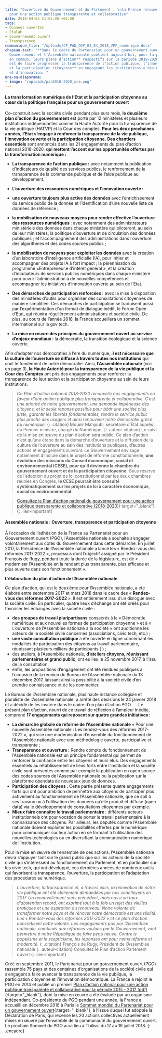 ```yaml
---
title: "Ouverture du Gouvernement et du Parlement : \nla France renouvelle son engagement
  pour une action publique transparente et collaborative"
date: 2018-04-03 11:03:00 +02:00
tags:
- Données ouvertes
- Etalab
- Gouvernement ouvert
- Transparence
communique_file: "/uploads/CP_PAN_OGP_03_04_2018_VFF_numerique.docx"
chapeau-text: "**Dans le cadre du Partenariat pour un gouvernement ouvert (PGO), le
  Gouvernement et l’Assemblée nationale publient aujourd’hui, pour la première fois
  en commun, leurs plans d’action** respectifs sur la période 2018-2020. **L’objectif
  est de faire progresser la transparence de l’action publique, l’innovation ouverte
  et la participation citoyenne** en engageant les institutions à des démarches d’ouverture
  et d’innovation. "
une-ou-diaporama:
- image: "/uploads/pan2018-2020_une.png"
---
```


#### La transformation numérique de l’Etat et la participation citoyenne au cœur de la politique française pour un gouvernement ouvert

Co-construit avec la société civile pendant plusieurs mois, **le deuxième plan d’action du gouvernement** est porté par 12 ministères et plusieurs institutions indépendantes comme la Haute Autorité pour la transparence de la vie publique (HATVP) et la Cour des comptes. **Pour les deux prochaines années, l’Etat s’engage à renforcer la transparence de la vie publique, l’innovation ouverte et la participation citoyenne.** 
**Des chantiers essentiels** sont annoncés dans les 21 engagements du plan d’action national 2018-2020, **qui mettent l’accent sur les opportunités offertes par la transformation numérique :**
* **La transparence de l’action publique :** avec notamment la publication d’indicateurs de qualité des services publics, le renforcement de la transparence de la commande publique et de l’aide publique au développement.
* **L’ouverture des ressources numériques et l’innovation ouverte :**
 * **une ouverture toujours plus active des données** avec l’enrichissement du service public de la donnée et l’identification d’une nouvelle liste de données de référence ;
 * **la mobilisation de nouveaux moyens  pour rendre effective l’ouverture des ressources numériques :** avec notamment des administrateurs ministériels des données dans chaque ministère qui piloteront, au sein de leur ministères, la politique d’ouverture et de circulation des données publiques ; et l’accompagnement des administrations dans l’ouverture des algorithmes et des codes sources publics ; 
 * **la mobilisation de moyens pour exploiter les données** avec la création d’un laboratoire d’intelligence artificielle (IA), pour initier et accompagner des projets IA à fort impact ; la pérennisation du programme «Entrepreneur.e d’intérêt général », et la création d’incubateurs de services publics numériques dans chaque ministère pour ouvrir l’administration à de nouvelles compétences et accompagner les initiatives d’innovation ouverte au sein de l’Etat. 
 
* **Des démarches de participation renforcées :** avec la mise à disposition des ministères d’outils pour organiser des consultations citoyennes de manière simplifiée. Ces démarches de participation se traduisent aussi par l’expérimentation d’un format de dialogue inédit, le Forum Open d’Etat, qui réunira régulièrement administrations et société civile. De plus, au cours de l’année 2018, la France accueillera un sommet international sur la gov tech.  

* **La mise en œuvre des principes du gouvernement ouvert au service d’enjeux mondiaux :** la démocratie, la transition écologique et la science ouverte. 


Afin d’adapter nos démocraties à l’ère du numérique, **il est nécessaire que la culture de l’ouverture se diffuse à travers toutes nos institutions** qui sont le fondement de notre démocratie. Ainsi, **l’Assemblée nationale** (voir en page 3), **la Haute Autorité pour la transparence de la vie publique et la Cour des Comptes** ont pris des engagements pour renforcer la transparence de leur action et la participation citoyenne au sein de leurs institutions. 


> *Ce Plan d’action national 2018-2020 renouvelle nos engagements en faveur d’une action publique plus transparente et collaborative. C’est une priorité de notre gouvernement, une demande impérieuse des citoyens, et la seule réponse possible pour bâtir une société plus juste, garantir les libertés fondamentales, rendre le service public plus proche des usagers et ainsi renouveler notre démocratie grâce au numérique.*
{: .citation}
> Mounir Mahjoubi, secrétaire d’État auprès du Premier ministre, chargé du Numérique.
{: .auteur-citation}
Le suivi de la mise en œuvre du plan d’action sera public. Ce plan d’action n’est qu’une étape dans la démarche d’ouverture et la diffusion de la culture de l’ouverture au sein des institutions publiques, d’autres actions et engagements suivront. Le Gouvernement envisage notamment d’inclure dans le projet de réforme constitutionnelle, **une évolution des missions du Conseil économique, social et environnemental (CESE), pour qu’il devienne la chambre du gouvernement ouvert et de la participation citoyenne.** Sous réserve de l’adoption du projet de loi constitutionnel par les deux chambres réunies en Congrès, **le CESE pourrait être consulté systématiquement sur les projets de loi à caractère économique, social ou environnemental.**

> [Consultez le Plan d’action national du gouvernement pour une action publique transparente et collaborative (2018-2020)](https://www.etalab.gouv.fr/wp-content/uploads/2018/04/PlanOGP-FR-2018-2020-VF-FR.pdf){:target="_blank"}
{: .lien-important}
 
#### Assemblée nationale : Ouverture, transparence et participation citoyenne

À l’occasion de l’adhésion de la France au Partenariat pour un Gouvernement ouvert (PGO), l’Assemblée nationale a souhaité s’engager volontairement aux côtés du Gouvernement dans cette démarche.
En juillet 2017, la Présidence de l’Assemblée nationale a lancé les « Rendez-vous des réformes 2017 2022 », processus dont l’objectif assigné par le Président François de Rugy, pendant toute la durée de la législature, est de « moderniser l’Assemblée en la rendant plus transparente, plus efficace et plus ouverte dans son fonctionnement ».

**L’élaboration du plan d’action de l’Assemblée nationale**

Ce plan d’action, qui est le deuxième pour l’Assemblée nationale, a été élaboré entre septembre 2017 et mars 2018 dans le cadre des « **Rendez-vous des réformes 2017-2022** ».
Il est entièrement issu d’un dialogue avec la société civile. En particulier, quatre lieux d’échange ont été créés pour favoriser les échanges avec la société civile :
* **des groupes de travail pluripartisans** consacrés à la « Démocratie numérique et aux nouvelles formes de participation citoyenne » et à « L’ouverture de l’Assemblée nationale à la société » ont auditionné les acteurs de la société civile concernés (associations, civic tech, etc.) ;
* **une vaste consultation publique** a été ouverte en ligne concernant les modalités de participation des citoyens au travail parlementaire, réunissant plusieurs milliers de participants ( ) ;
* des ateliers, à l’Assemblée nationale, **d’ateliers citoyens, réunissant parlementaires et grand public**, ont eu lieu le 25 novembre 2017, à l’issu de la consultation.
* enfin, les propositions d’engagement ont été rendues publiques à l’occasion de la réunion du Bureau de l’Assemblée nationale du 13 décembre 2017, laissant ainsi la possibilité à la société civile d’en prendre connaissance et de les commenter. 

Le Bureau de l’Assemblée nationale, plus haute instance collégiale et pluraliste de l’Assemblée nationale, a arrêté des décisions le 24 janvier 2018 et a décidé de les inscrire dans le cadre d’un plan d’action PGO.
 
Le présent plan d’action, nourri de ce travail de réflexion à l’ampleur inédite, comprend **17 engagements qui reposent sur quatre grandes initiatives :**

* **La démarche globale de réforme de l’Assemblée nationale** « Pour une nouvelle Assemblée nationale : Les rendez-vous des réformes 2017-2022 », qui vise une modernisation d’ensemble du fonctionnement de l’Assemblée nationale avec une méthodologie ouverte, participative et transparente ;
* **Transparence et ouverture :** Rendre compte du fonctionnement de l’Assemblée nationale est un principe fondamental qui permet de renforcer la confiance entre les citoyens et leurs élus. Des engagements essentiels au rétablissement de liens forts entre l’institution et la société civile sont présentés comme par exemple la publication en open source des codes sources de l’Assemblée nationale ou la publication sur la plateforme opendata de nouveaux jeux de données.
* **Participation des citoyens :** Cette partie présente quatre engagements forts qui ont pour ambition de permettre aux citoyens de participer plus activement au fonctionnement de l’Assemblée nationale, que ce soit à ses travaux ou à l’utilisation des données qu’elle produit et diffuse (open data) via le développement de consultations citoyennes par exemple.
* **Mieux faire connaître le travail parlementaire :** différents acteurs institutionnels ont pour vocation de porter le travail parlementaire à la connaissance des citoyens. Par ailleurs, les députés comme l’Assemblée nationale doivent exploiter les possibilités offertes par le numérique pour communiquer sur leur action en se formant à l’utilisation des nouvelles technologies ou en diversifiant la communication numérique de l’institution.

Pour la mise en œuvre de l’ensemble de ces actions, l’Assemblée nationale devra s’appuyer tant sur le grand public que sur les acteurs de la société civile qui s’intéressent au fonctionnement du Parlement, et en particulier sur les civic tech, qui ont développé, ces dernières années de nombreux outils qui favorisent la transparence, l’ouverture, la participation et l’adaptation des procédures au numérique.

> *L’ouverture, la transparence et, à travers elles, la rénovation de notre vie publique ont été clairement demandées par nos concitoyens en 2017. Un renouvellement sans précédent, mais aussi un taux d’abstention record, ont exprimé tout à la fois un rejet des vieilles pratiques et une aspiration au renouveau. Notre volonté de transformer notre pays et de rénover notre démocratie est une réalité. Les « Rendez-vous des réformes 2017-2022 » et ce plan d’action concrétisent cette volonté. Les engagements pris par l’Assemblée nationale, combinés aux réformes voulues par le Gouvernement, vont permettre à notre République de faire peau neuve. Contre le populisme et le scepticisme, les réponses ont pour noms réforme et modernité.* 
{: .citation}
>François de Rugy, Président de l’Assemblée nationale
{: .auteur-citation}
> Consultez le Plan d’action Parlement ouvert
{: .lien-important} 

> 
Créé en septembre 2011, le Partenariat pour un gouvernement ouvert (PGO) rassemble 75 pays et des centaines d’organisations de la société civile qui s’engagent à faire avancer la transparence de la vie publique, la participation citoyenne et l’innovation démocratique.
La France a rejoint le PGO en 2014 et publié un premier [Plan d’action national pour une action publique transparente et collaborative pour la période 2015 - 2017 (pdf)](http://www.modernisation.gouv.fr/sites/default/files/fichiers-attaches/pgo_plan_action_france_2015-2017_fr.pdf){:target="_blank"}, dont la mise en œuvre a été évaluée par un organisme indépendant. Co-présidente du PGO pendant une année, la France a accueilli en décembre 2016 à Paris le [Sommet mondial du Partenariat pour un gouvernement ouvert](http://www.modernisation.gouv.fr/home/la-societe-civile-au-coeur-du-sommet-du-partenariat-pour-un-gouvernement-ouvert){:target="_blank"}, à l’issue duquel fut adoptée la Déclaration de Paris, qui recense les 20 actions collectives actuellement mises en œuvre par l’ensemble de la communauté du gouvernement ouvert. 
Le prochain Sommet du PGO aura lieu à Tbilissi du 17 au 19 juillet 2018.
{: .encadre} 
